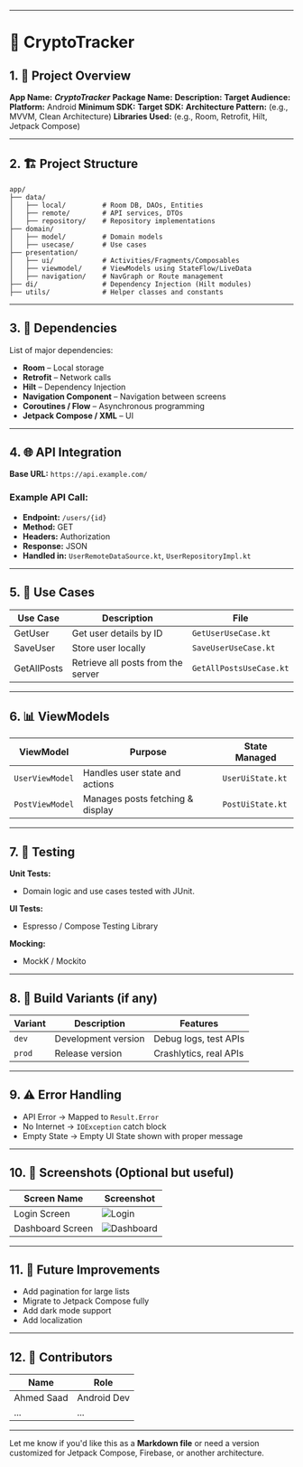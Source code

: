 
---

# 📱 CryptoTracker

## 1. 🧾 Project Overview

**App Name:** ***CryptoTracker***
**Package Name:** 
**Description:**
**Target Audience:**
**Platform:** Android
**Minimum SDK:**
**Target SDK:**
**Architecture Pattern:** (e.g., MVVM, Clean Architecture)
**Libraries Used:** (e.g., Room, Retrofit, Hilt, Jetpack Compose)

---

## 2. 🏗️ Project Structure

```
app/
├── data/
│   ├── local/         # Room DB, DAOs, Entities
│   ├── remote/        # API services, DTOs
│   ├── repository/    # Repository implementations
├── domain/
│   ├── model/         # Domain models
│   ├── usecase/       # Use cases
├── presentation/
│   ├── ui/            # Activities/Fragments/Composables
│   ├── viewmodel/     # ViewModels using StateFlow/LiveData
│   ├── navigation/    # NavGraph or Route management
├── di/                # Dependency Injection (Hilt modules)
├── utils/             # Helper classes and constants
```

---

## 3. 🔗 Dependencies

List of major dependencies:

* **Room** – Local storage
* **Retrofit** – Network calls
* **Hilt** – Dependency Injection
* **Navigation Component** – Navigation between screens
* **Coroutines / Flow** – Asynchronous programming
* **Jetpack Compose / XML** – UI

---

## 4. 🌐 API Integration

**Base URL:** `https://api.example.com/`

### Example API Call:

* **Endpoint:** `/users/{id}`
* **Method:** GET
* **Headers:** Authorization
* **Response:** JSON
* **Handled in:** `UserRemoteDataSource.kt`, `UserRepositoryImpl.kt`

---

## 5. 🧠 Use Cases

| Use Case    | Description                        | File                    |
| ----------- | ---------------------------------- | ----------------------- |
| GetUser     | Get user details by ID             | `GetUserUseCase.kt`     |
| SaveUser    | Store user locally                 | `SaveUserUseCase.kt`    |
| GetAllPosts | Retrieve all posts from the server | `GetAllPostsUseCase.kt` |

---

## 6. 📊 ViewModels

| ViewModel       | Purpose                          | State Managed    |
| --------------- | -------------------------------- | ---------------- |
| `UserViewModel` | Handles user state and actions   | `UserUiState.kt` |
| `PostViewModel` | Manages posts fetching & display | `PostUiState.kt` |

---

## 7. 🧪 Testing

**Unit Tests:**

* Domain logic and use cases tested with JUnit.

**UI Tests:**

* Espresso / Compose Testing Library

**Mocking:**

* MockK / Mockito

---

## 8. 📁 Build Variants (if any)

| Variant | Description         | Features               |
| ------- | ------------------- | ---------------------- |
| `dev`   | Development version | Debug logs, test APIs  |
| `prod`  | Release version     | Crashlytics, real APIs |

---

## 9. ⚠️ Error Handling

* API Error → Mapped to `Result.Error`
* No Internet → `IOException` catch block
* Empty State → Empty UI State shown with proper message

---

## 10. 📸 Screenshots (Optional but useful)

| Screen Name      | Screenshot                      |
| ---------------- | ------------------------------- |
| Login Screen     | ![Login](path/to/image.png)     |
| Dashboard Screen | ![Dashboard](path/to/image.png) |

---

## 11. 📌 Future Improvements

* Add pagination for large lists
* Migrate to Jetpack Compose fully
* Add dark mode support
* Add localization

---

## 12. 👥 Contributors

| Name       | Role        |
| ---------- | ----------- |
| Ahmed Saad | Android Dev |
| ...        | ...         |

---

Let me know if you'd like this as a **Markdown file** or need a version customized for Jetpack Compose, Firebase, or another architecture.
